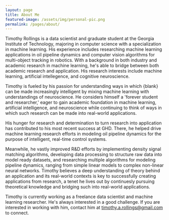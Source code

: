 ```yaml
---
layout: page
title: About Me
featured-image: /assets/img/personal-pic.png
permalink: /pages/about/
---
```


Timothy Rollings is a data scientist and graduate student at the Georgia Institute of Technology, majoring in computer science with a specialization in machine learning. His experience includes researching machine learning applications in oil pipeline dynamics and computer vision algorithms for multi-object tracking in robotics. With a background in both industry and academic research in machine learning, he's able to bridge between both academic research and application. His research interests include machine learning, artificial intellegence, and cognitive neuroscience.

Timothy is fueled by his passion for understanding ways in which {blank} can be made increasingly intelligent by mixing machine learning with understandings of neuroscience. He considers himself a 'forever student and researcher,' eager to gain academic foundation in machine learning, artificial intelligence, and neuroscience while continuing to think of ways in which such research can be made into real-world applications.

His hunger for research and determination to turn research into application has contributed to his most recent success at GHD. There, he helped drive machine learning research efforts in modeling oil pipeline dynamics for the purpose of intelligent, real-time control systems.

Meanwhile, he vastly improved R&D efforts by implementing density signal matching algorithms, developing data processing to structure raw data into model ready datasets, and researching multiple algorithms for modeling pipeline dynamics, ranging from simple linear models to complex non-linear neural networks. Timothy believes a deep understanding of theory behind an application and its real-world contexts is key to successfully creating applications from research, a tenet he lives out by continuesly pursuing theoretical knowledge and bridging such into real-world applications.

Timothy is currently working as a freelance data scientist and machine learning researcher. He's always interested in a good challenge. If you are interested in working with him, contact him at timothy.a.rollings@gmail.com to connect.
